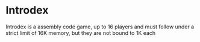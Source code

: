 # Introdex
Introdex is a assembly code game, up to 16 players and must follow under a strict limit of 16K memory, but they are not bound to 1K each

